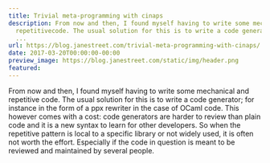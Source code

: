 ```yaml
---
title: Trivial meta-programming with cinaps
description: From now and then, I found myself having to write some mechanical and
  repetitivecode. The usual solution for this is to write a code generator; for instance
  ...
url: https://blog.janestreet.com/trivial-meta-programming-with-cinaps/
date: 2017-03-20T00:00:00-00:00
preview_image: https://blog.janestreet.com/static/img/header.png
featured:
---
```


<p>From now and then, I found myself having to write some mechanical and repetitive
code. The usual solution for this is to write a code generator; for instance in
the form of a ppx rewriter in the case of OCaml code. This however comes with a
cost: code generators are harder to review than plain code and it is a new
syntax to learn for other developers. So when the repetitive pattern is local to
a specific library or not widely used, it is often not worth the effort.
Especially if the code in question is meant to be reviewed and maintained by
several people.</p>


